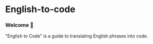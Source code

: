 # English-to-code
### Welcome 👋
"English to Code" is a guide to translating English phrases into code.
